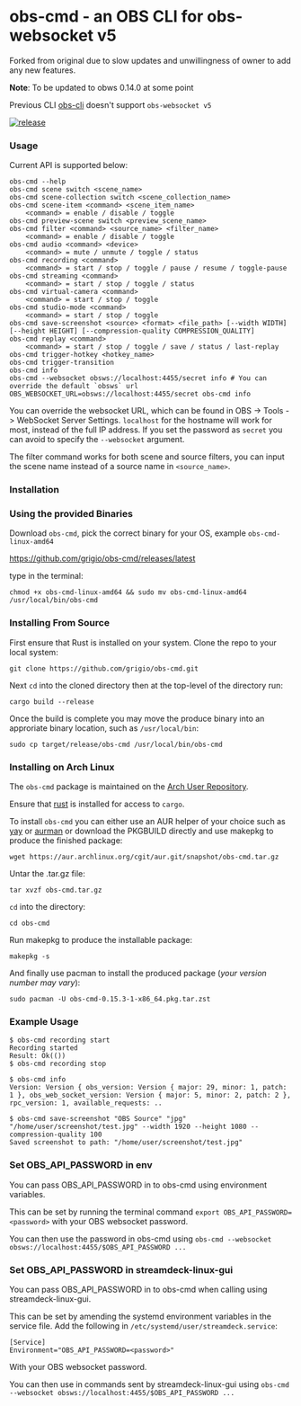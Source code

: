 # obs-cmd - an OBS CLI for obs-websocket v5

Forked from original due to slow updates and unwillingness of owner to add any new features.

**Note**: To be updated to obws 0.14.0 at some point

Previous CLI [obs-cli](https://github.com/muesli/obs-cli/pull/64) doesn't support `obs-websocket v5`

[![release](https://github.com/damonpayn/obs-cmd/actions/workflows/release.yml/badge.svg)](https://github.com/damonpayn/obs-cmd/actions/workflows/release.yml)

### Usage

Current API is supported below:

```
obs-cmd --help
obs-cmd scene switch <scene_name>
obs-cmd scene-collection switch <scene_collection_name>
obs-cmd scene-item <command> <scene_item_name>
    <command> = enable / disable / toggle
obs-cmd preview-scene switch <preview_scene_name>
obs-cmd filter <command> <source_name> <filter_name>
    <command> = enable / disable / toggle
obs-cmd audio <command> <device>
    <command> = mute / unmute / toggle / status
obs-cmd recording <command>
    <command> = start / stop / toggle / pause / resume / toggle-pause
obs-cmd streaming <command>
    <command> = start / stop / toggle / status
obs-cmd virtual-camera <command>
    <command> = start / stop / toggle
obs-cmd studio-mode <command>
    <command> = start / stop / toggle
obs-cmd save-screenshot <source> <format> <file_path> [--width WIDTH] [--height HEIGHT] [--compression-quality COMPRESSION_QUALITY]
obs-cmd replay <command>
    <command> = start / stop / toggle / save / status / last-replay
obs-cmd trigger-hotkey <hotkey_name>
obs-cmd trigger-transition
obs-cmd info
obs-cmd --websocket obsws://localhost:4455/secret info # You can override the default `obsws` url
OBS_WEBSOCKET_URL=obsws://localhost:4455/secret obs-cmd info
```

You can override the websocket URL, which can be found in OBS -> Tools -> WebSocket Server Settings. `localhost` for the hostname will work for most, instead of the full IP address. If you set the password as `secret` you can avoid to specify the `--websocket` argument.

The filter command works for both scene and source filters, you can input the scene name instead of a source name in `<source_name>`.

### Installation


### Using the provided Binaries
Download `obs-cmd`, pick the correct binary for your OS, example `obs-cmd-linux-amd64`

https://github.com/grigio/obs-cmd/releases/latest

type in the terminal:

```
chmod +x obs-cmd-linux-amd64 && sudo mv obs-cmd-linux-amd64 /usr/local/bin/obs-cmd
```

### Installing From Source
First ensure that Rust is installed on your system. Clone the repo to your local system:

```
git clone https://github.com/grigio/obs-cmd.git
```

Next `cd` into the cloned directory then at the top-level of the directory run:

```
cargo build --release
```

Once the build is complete you may move the produce binary into an approriate binary location, such as `/usr/local/bin`:

```
sudo cp target/release/obs-cmd /usr/local/bin/obs-cmd
```

### Installing on Arch Linux
The `obs-cmd` package is maintained on the [Arch User Repository](https://aur.archlinux.org/packages/obs-cmd).

Ensure that [rust](https://archlinux.org/packages/extra/x86_64/rust/) is installed for access to `cargo`.

To install `obs-cmd` you can either use an AUR helper of your choice such as [yay](https://aur.archlinux.org/packages/yay) or [aurman](https://aur.archlinux.org/packages/aurman) or download the PKGBUILD directly and use makepkg to produce the finished package:
```
wget https://aur.archlinux.org/cgit/aur.git/snapshot/obs-cmd.tar.gz
```

Untar the .tar.gz file:
```
tar xvzf obs-cmd.tar.gz
```

`cd` into the directory:
```
cd obs-cmd
```

Run makepkg to produce the installable package:
```
makepkg -s
```

And finally use pacman to install the produced package (*your version number may vary*):
```
sudo pacman -U obs-cmd-0.15.3-1-x86_64.pkg.tar.zst
```


### Example Usage
```
$ obs-cmd recording start
Recording started
Result: Ok(())
$ obs-cmd recording stop

$ obs-cmd info
Version: Version { obs_version: Version { major: 29, minor: 1, patch: 1 }, obs_web_socket_version: Version { major: 5, minor: 2, patch: 2 }, rpc_version: 1, available_requests: ..

$ obs-cmd save-screenshot "OBS Source" "jpg" "/home/user/screenshot/test.jpg" --width 1920 --height 1080 --compression-quality 100
Saved screenshot to path: "/home/user/screenshot/test.jpg"
```


### Set OBS_API_PASSWORD in env
You can pass OBS_API_PASSWORD in to obs-cmd using environment variables.

This can be set by running the terminal command `export OBS_API_PASSWORD=<password>` with your OBS websocket password.

You can then use the password in obs-cmd using `obs-cmd --websocket obsws://localhost:4455/$OBS_API_PASSWORD ...`


### Set OBS_API_PASSWORD in streamdeck-linux-gui
You can pass OBS_API_PASSWORD in to obs-cmd when calling using streamdeck-linux-gui.

This can be set by amending the systemd environment variables in the service file. Add the following in `/etc/systemd/user/streamdeck.service`:

```
[Service]
Environment="OBS_API_PASSWORD=<password>"
```

With your OBS websocket password.

You can then use in commands sent by streamdeck-linux-gui using `obs-cmd --websocket obsws://localhost:4455/$OBS_API_PASSWORD ...`
